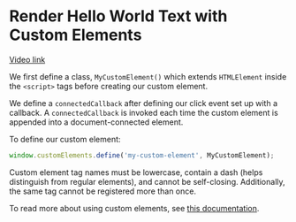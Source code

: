 # Render Hello World Text with Custom Elements

[Video link](https://egghead.io/lessons/javascript-render-hello-world-text-with-custom-elements)

<TimeStamp start="0:09" end="0:17">

We first define a class, `MyCustomElement()` which extends `HTMLElement` inside the `<script>` tags before creating our custom element.

</TimeStamp>

<TimeStamp start="0:29" end="0:37">

We define a `connectedCallback` after defining our click event set up with a callback. A `connectedCallback` is invoked each time the custom element is appended into a document-connected element.

</TimeStamp>

<TimeStamp start="0:45" end="0:54">

To define our custom element:

```jsx
window.customElements.define('my-custom-element', MyCustomElement);
```

Custom element tag names must be lowercase, contain a dash (helps distinguish from regular elements), and cannot be self-closing. Additionally, the same tag cannot be registered more than once.

</TimeStamp>

<TimeStamp start="0:56" end="1:06">

To read more about using custom elements, see [this documentation](https://developer.mozilla.org/en-US/docs/Web/Web_Components/Using_custom_elements).

</TimeStamp>
